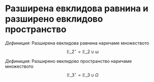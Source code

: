 # Разширена евклидова равнина и разширено евклидово пространство

*Дефиниция:* Разширена евклидова равнина наричаме множеството $$\mathbb{E}\_2^\star=\mathbb{E}\_2\cup\omega$$

*Дефиниция:* Разширено евклидово пространство наричаме множеството $$\mathbb{E}\_3^\star=\mathbb{E}\_3\cup\Omega$$

